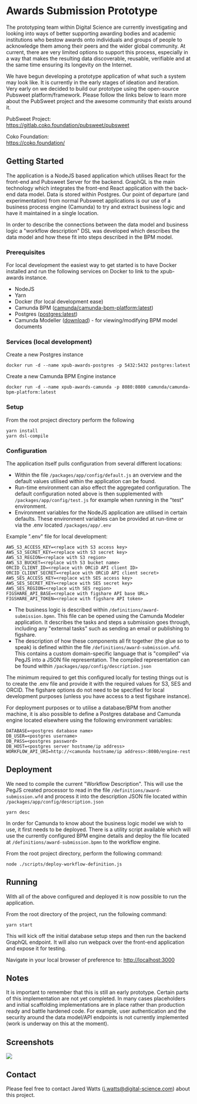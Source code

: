 # Awards Submission Prototype

The prototyping team within Digital Science are currently investigating and looking into ways of better supporting awarding 
bodies and academic institutions who bestow awards onto individuals and groups of people to acknowledge them among their peers 
and the wider global community. At current, there are very limited options to support this process, especially in a way that makes the 
resulting data discoverable, reusable, verifiable and at the same time ensuring its longevity on the Internet.

We have begun developing a prototype application of what such a system may look like. It is currently in the early stages 
of ideation and iteration. Very early on we decided to build our prototype using the open-source Pubsweet platform/framework.
Please follow the links below to learn more about the PubSweet project and the awesome community that exists around it.

PubSweet Project:<br />
<https://gitlab.coko.foundation/pubsweet/pubsweet>

Coko Foundation:<br />
<https://coko.foundation/>

## Getting Started

The application is a NodeJS based application which utilises React for the front-end and Pubsweet Server for the backend. 
GraphQL is the main technology which integrates the front-end React application with the back-end data model. Data is stored
within Postgres. Our point of departure (and experimentation) from normal Pubsweet applications is our
use of a business process engine (Camunda) to try and extract business logic and have it maintained in a single location.

In order to describe the connections between the data model and business logic a "workflow description" DSL
was developed which describes the data model and how these fit into steps described in the BPM model. 

### Prerequisites

For local development the easiest way to get started is to have Docker installed and run the following services on Docker to link to the xpub-awards instance.

 * NodeJS
 * Yarn
 * Docker (for local development ease)
 * Camunda BPM ([camunda/camunda-bpm-platform:latest](https://hub.docker.com/r/camunda/camunda-bpm-platform/)) 
 * Postgres ([postgres:latest](https://hub.docker.com/r/camunda/camunda-bpm-platform/))
 * Camunda Modeller ([download](https://camunda.com/download/modeler/)) - for viewing/modifying BPM model documents

### Services (local development)

Create a new Postgres instance
```console
docker run -d --name xpub-awards-postgres -p 5432:5432 postgres:latest
```

Create a new Camunda BPM Engine instance
```console
docker run -d --name xpub-awards-camunda -p 8080:8080 camunda/camunda-bpm-platform:latest
```

### Setup

From the root project directory perform the following
```console
yarn install
yarn dsl-compile
```

### Configuration

The application itself pulls configuration from several different locations:

 * Within the file <code>/packages/app/config/default.js</code> an overview and the default values utilised within the application can be found.
 * Run-time environment can also effect the aggregated configuration. The default configuration
 noted above is then supplemented with <code>/packages/app/config/test.js</code> for example when running
 in the "test" environment.
 * Environment variables for the NodeJS application are utilised in certain defaults. These
 environment variables can be provided at run-time or via the .env located <code>/packages/app/.env</code>

Example ".env" file for local development:

```
AWS_S3_ACCESS_KEY=<replace with S3 access key>
AWS_S3_SECRET_KEY=<replace with S3 secret key>
AWS_S3_REGION=<replace with S3 region>
AWS_S3_BUCKET=<replace with S3 bucket name>
ORCID_CLIENT_ID=<replace with ORCiD API client ID>
ORCID_CLIENT_SECRET=<replace with ORCiD API client secret>
AWS_SES_ACCESS_KEY=<replace with SES access key>
AWS_SES_SECRET_KEY=<replace with SES secret key>
AWS_SES_REGION=<replace with SES region>
FIGSHARE_API_BASE=<replace with figshare API base URL>
FIGSHARE_API_TOKEN=<replace with figshare API token>
```

 * The business logic is described within <code>/definitions/award-submission.bpmn</code>. This file
 can be opened using the Camunda Modeler application. It describes the tasks and steps a submission
 goes through, including any "external tasks" such as sending an email or publishing to figshare.
 * The description of how these components all fit together (the glue so to speak) is defined within the file 
 <code>/definitions/award-submission.wfd</code>. This contains a custom domain-specific language that
 is "compiled" via PegJS into a JSON file representation. The compiled representation can be found
 within <code>/packages/app/config/description.json</code>
 
The minimum required to get this configured locally for testing things out is to create the .env
file and provide it with the required values for S3, SES and ORCID. The figshare options do
not need to be specified for local development purposes (unless you have access to a test figshare instance).

For deployment purposes or to utilise a database/BPM from another machine, it is also possible
to define a Postgres database and Camunda engine located elsewhere using the following environment
variables:

```
DATABASE=<postgres database name>
DB_USER=<postgres username>
DB_PASS=<postgres password>
DB_HOST=<postgres server hostname/ip address>
WORKFLOW_API_URI=http://<camunda hostname/ip address>:8080/engine-rest

```

## Deployment

We need to compile the current "Workflow Description". This will use the PegJS created processor to
read in the file <code>/definitions/award-submission.wfd</code> and process it into the description JSON
file located within <code>/packages/app/config/description.json</code>
```console
yarn desc
```

In order for Camunda to know about the business logic model we wish to use, it first needs to be deployed.
There is a utility script available which will use the currently configured BPM engine details and
deploy the file located at <code>/definitions/award-submission.bpmn</code> to the workflow engine.

From the root project directory, perform the following command:
```console
node ./scripts/deploy-workflow-definition.js
```

## Running

With all of the above configured and deployed it is now possible to run the application.

From the root directory of the project, run the following command:
```console
yarn start
```

This will kick off the initial database setup steps and then run the backend GraphQL endpoint. It will also run webpack
over the front-end application and expose it for testing.

Navigate in your local browser of preference to: [http://localhost:3000](http://localhost:3000)

## Notes

It is important to remember that this is still an early prototype. Certain parts of this implementation
are not yet completed. In many cases placeholders and initial scaffolding implementations are
in place rather than production ready and battle hardened code. For example, user authentication and the security
around the data model/API endpoints is not currently implemented (work is underway on this at the moment).


## Screenshots

![](https://digital-science.github.io/xpub-awards/dashboard.png)

## Contact

Please feel free to contact Jared Watts (j.watts@digital-science.com) about this project.